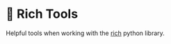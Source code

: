 # 🔧 Rich Tools

Helpful tools when working with the [rich](https://github.com/willmcgugan/rich) python library.